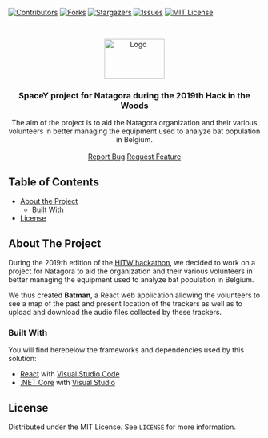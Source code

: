 <!-- 
	Huge thank you to this repository for their amazing README template!
	https://github.com/othneildrew/Best-README-Template/blob/master/README.md
-->

<!-- PROJECT SHIELDS -->
[![Contributors][contributors-shield]][contributors-url]
[![Forks][forks-shield]][forks-url]
[![Stargazers][stars-shield]][stars-url]
[![Issues][issues-shield]][issues-url]
[![MIT License][license-shield]][license-url]



<!-- PROJECT LOGO -->
<br />
<p align="center">
  <a href="https://github.com/wearespacey/batman">
    <img src="https://nsa40.casimages.com/img/2019/08/11/190811015143756586.jpg" alt="Logo" width="120" height="80">
  </a>

  <h3 align="center">SpaceY project for Natagora during the 2019th Hack in the Woods</h3>

  <p align="center">
    The aim of the project is to aid the Natagora organization and their various volunteers in better managing the equipment used to analyze bat population in Belgium.
    <br />
    <br />
    <a href="https://github.com/wearespacey/batman/issues">Report Bug</a>
    <a href="https://github.com/wearespacey/batman/issues">Request Feature</a>
  </p>
</p>



<!-- TABLE OF CONTENTS -->
## Table of Contents

* [About the Project](#about-the-project)
  * [Built With](#built-with)
* [License](#license)


<!-- ABOUT THE PROJECT -->
## About The Project

During the 2019th edition of the [HITW hackathon](http://www.hackinthewoods.be/), we decided to work on a project for Natagora to aid the organization and their various volunteers in better managing the equipment used to analyze bat population in Belgium.

We thus created **Batman**, a React web application allowing the volunteers to see a map of the past and present location of the trackers as well as to upload and download the audio files collected by these trackers.

### Built With
You will find herebelow the frameworks and dependencies used by this solution:
* [React](https://reactjs.org/) with [Visual Studio Code](https://code.visualstudio.com/)
* [.NET Core](https://dotnet.microsoft.com/) with [Visual Studio](https://visualstudio.microsoft.com/)



<!-- LICENSE -->
## License

Distributed under the MIT License. See `LICENSE` for more information.




<!-- MARKDOWN LINKS & IMAGES -->
<!-- https://www.markdownguide.org/basic-syntax/#reference-style-links -->
[contributors-shield]: https://img.shields.io/github/contributors/wearespacey/batman?style=flat-square
[contributors-url]: https://github.com/wearespacey/batman/graphs/contributors
[forks-shield]: https://img.shields.io/github/forks/wearespacey/batman?style=flat-square
[forks-url]: https://github.com/wearespacey/batman/network/members
[stars-shield]: https://img.shields.io/github/stars/wearespacey/batman?style=flat-square
[stars-url]: https://github.com/wearespacey/batman/stargazers
[issues-shield]: https://img.shields.io/github/issues/wearespacey/batman?style=flat-square
[issues-url]: https://github.com/wearespacey/batman/issues
[license-shield]: https://img.shields.io/github/license/wearespacey/batman?style=flat-square
[license-url]: https://github.com/wearespacey/batman/blob/master/LICENSE
